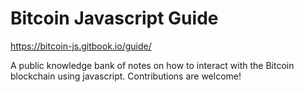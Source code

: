 # Bitcoin Javascript Guide

https://bitcoin-js.gitbook.io/guide/

A public knowledge bank of notes on how to interact with the Bitcoin blockchain using javascript. Contributions are welcome!

